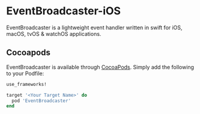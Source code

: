 # EventBroadcaster-iOS
EventBroadcaster is a lightweight event handler written in swift for iOS, macOS, tvOS &amp; watchOS applications.

## Cocoapods
EventBroadcaster is available through [CocoaPods](http://cocoapods.org). Simply add the following to your Podfile:

```ruby
use_frameworks!

target '<Your Target Name>' do
  pod 'EventBroadcaster'
end
```
